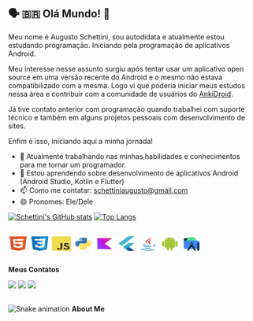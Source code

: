 ## 🗣 🇧🇷 Olá Mundo! 👋

Meu nome é Augusto Schettini, sou autodidata e atualmente estou estudando programação. Iniciando pela programação de aplicativos Android. 

Meu interesse nesse assunto surgiu após tentar usar um aplicativo open source em uma versão recente do Android e o mesmo não estava compatibilizado com a mesma. Logo vi que poderia iniciar meus estudos nessa área e contribuir com a comunidade de usuários do [AnkiDroid](https://github.com/ankidroid/Anki-Android).

Já tive contato anterior com programação quando trabalhei com suporte técnico e também em alguns projetos pessoais com desenvolvimento de sites. 

Enfim é isso, iniciando aqui a minha jornada!

- 🔭 Atualmente trabalhando nas minhas habilidades e conhecimentos para me tornar um programador.
- 🌱 Estou aprendendo sobre desenvolvimento de aplicativos Android (Android Studio, Kotlin e Flutter)
- 📫 Como me contatar: schettiniaugusto@gmail.com
- 😄 Pronomes: Ele/Dele


[![Schettini's GitHub stats](https://github-readme-stats.vercel.app/api?username=augustoschettini&rank_icon=github&show=reviews&show_icons=true&theme=midnight-purple&locale=pt-br)](https://github.com/augustoschettini/augustoschettini)
[![Top Langs](https://github-readme-stats.vercel.app/api/top-langs/?username=augustoschettini&layout=compact&theme=midnight-purple&locale=pt-br)](https://github.com/augustoschettini/augustoschettini)

<!-- Div Linguagens de Programação -->
<div style="display: inline_block"><br />
    <img align="center" alt="HTML5" height="30" width="40" src="https://github.com/devicons/devicon/raw/master/icons/html5/html5-original.svg">
    <img align="center" alt="CSS3" height="30" width="40" src="https://github.com/devicons/devicon/raw/master/icons/css3/css3-original.svg">
    <img align="center" alt="Augusto-Js" height="30" width="40" src="https://github.com/devicons/devicon/raw/master/icons/javascript/javascript-original.svg">
    <img align="center" alt="Python" height="30" width="40" src="https://github.com/devicons/devicon/raw/master/icons/python/python-original.svg">
    <img align="center" alt="Kotlin" height="30" width="40" src="https://github.com/devicons/devicon/raw/master/icons/kotlin/kotlin-original.svg">
    <img align="center" alt="Flutter" height="30" width="40" src="https://github.com/devicons/devicon/raw/master/icons/flutter/flutter-original.svg">
    <img align="center" alt="Java" height="30" width="40" src="https://github.com/devicons/devicon/raw/master/icons/java/java-original.svg">
    <img align="center" alt="Android" height="30" width="40" src="https://github.com/devicons/devicon/raw/master/icons/android/android-original.svg">
    <img align="center" alt="Android-Studio" height="30" width="40" src="https://github.com/devicons/devicon/raw/master/icons/androidstudio/androidstudio-original.svg">
</div>

##

**Meus Contatos**
<!-- Div Contatos -->
<div>
    <a href="mailto:schettiniaugusto@gmail.com" target="_blank"><img src="https://img.shields.io/badge/Gmail-D14836?style=for-the-badge&logo=gmail&logoColor=white" target="_blank"></a>
    <a href="https://www.instagram.com/augustoschettini" target="_blank"><img src="https://img.shields.io/badge/Instagram-E4405F?style=for-the-badge&logo=instagram&logoColor=white" target="_blank"></a>
    <a href="https://www.linkedin.com/in/augusto-schettini-b7595362/" target="_blank"><img src="https://img.shields.io/badge/LinkedIn-0077B5?style=for-the-badge&logo=linkedin&logoColor=white" target="_blank"></a>
</div>

##

![Snake animation](https://github.com/augustoschettini/blob/output/github-contribution-grid-snake.svg)
**About Me**

<!-- US Stats
## 🗣 🇺🇸 Hi there 👋


[![Schettini's GitHub stats](https://github-readme-stats.vercel.app/api?username=augustoschettini&rank_icon=github&show=reviews&show_icons=true&include_all_commits=true&theme=midnight-purple&locale=en)](https://github.com/augustoschettini/augustoschettini)

[![Top Langs](https://github-readme-stats.vercel.app/api/top-langs/?username=augustoschettini&layout=compact&theme=midnight-purple&locale=en)](https://github.com/augustoschettini/augustoschettini)
-->
<!--
**augustoschettini/augustoschettini** is a ✨ _special_ ✨ repository because its `README.md` (this file) appears on your GitHub profile.

Here are some ideas to get you started:

- 🔭 I’m currently working on ...
- 🌱 I’m currently learning ...
- 👯 I’m looking to collaborate on ...
- 🤔 I’m looking for help with ...
- 💬 Ask me about ...
- 📫 How to reach me: ...
- 😄 Pronouns: ...
- ⚡ Fun fact: ...

Icones das linguagens

Fonte: https://github.com/devicons/devicon/tree/master/icons
<img align="center" alt="" height="30" width="40" src="">

-->
